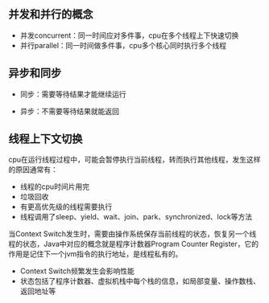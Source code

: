## 并发和并行的概念

- 并发concurrent：同一时间应对多件事，cpu在多个线程上下快速切换
- 并行parallel：同一时间做多件事，cpu多个核心同时执行多个线程

## 异步和同步

- 同步：需要等待结果才能继续运行

- 异步：不需要等待结果就能返回

## 线程上下文切换

cpu在运行线程过程中，可能会暂停执行当前线程，转而执行其他线程，发生这样的原因通常有：

- 线程的cpu时间片用完
- 垃圾回收
- 有更高优先级的线程需要执行
- 线程调用了sleep、yield、wait、join、park、synchronized、lock等方法

当Context Switch发生时，需要由操作系统保存当前线程的状态，恢复另一个线程的状态，Java中对应的概念就是程序计数器Program Counter Register，它的作用是记住下一个jvm指令的执行地址，是线程私有的。

- Context Switch频繁发生会影响性能
- 状态包括了程序计数器、虚拟机栈中每个栈的信息，如局部变量、操作数栈、返回地址等

